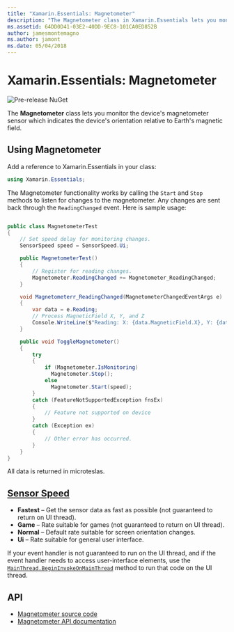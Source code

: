 ```yaml
---
title: "Xamarin.Essentials: Magnetometer"
description: "The Magnetometer class in Xamarin.Essentials lets you monitor the device's magnetometer sensor, which indicates the device's orientation relative to Earth's magnetic field."
ms.assetid: 64DD0D41-03E2-40DD-9EC8-101CA0ED852B
author: jamesmontemagno
ms.author: jamont
ms.date: 05/04/2018
---
```


# Xamarin.Essentials: Magnetometer

![Pre-release NuGet](~/media/shared/pre-release.png)

The **Magnetometer** class lets you monitor the device's magnetometer sensor which indicates the device's orientation relative to Earth's magnetic field.

## Using Magnetometer

Add a reference to Xamarin.Essentials in your class:

```csharp
using Xamarin.Essentials;
```

The Magnetometer functionality works by calling the `Start` and `Stop` methods to listen for changes to the magnetometer. Any changes are sent back through the `ReadingChanged` event. Here is sample usage:

```csharp

public class MagnetometerTest
{
    // Set speed delay for monitoring changes.
    SensorSpeed speed = SensorSpeed.Ui;

    public MagnetometerTest()
    {
        // Register for reading changes.
        Magnetometer.ReadingChanged += Magnetometer_ReadingChanged;
    }

    void Magnetometerr_ReadingChanged(MagnetometerChangedEventArgs e)
    {
        var data = e.Reading;
        // Process MagneticField X, Y, and Z
        Console.WriteLine($"Reading: X: {data.MagneticField.X}, Y: {data.MagneticField.Y}, Z: {data.MagneticField.Z}");
    }

    public void ToggleMagnetometer()
    {
        try
        {
            if (Magnetometer.IsMonitoring)
              Magnetometer.Stop();
            else
              Magnetometer.Start(speed);
        }
        catch (FeatureNotSupportedException fnsEx)
        {
            // Feature not supported on device
        }
        catch (Exception ex)
        {
            // Other error has occurred.
        }
    }
}
```

All data is returned in microteslas.

## [Sensor Speed](xref:Xamarin.Essentials.SensorSpeed)

- **Fastest** – Get the sensor data as fast as possible (not guaranteed to return on UI thread).
- **Game** – Rate suitable for games (not guaranteed to return on UI thread).
- **Normal** – Default rate suitable for screen orientation changes.
- **Ui** – Rate suitable for general user interface.

If your event handler is not guaranteed to run on the UI thread, and if the event handler needs to access user-interface elements, use the [`MainThread.BeginInvokeOnMainThread`](main-thread.md) method to run that code on the UI thread.

## API

- [Magnetometer source code](https://github.com/xamarin/Essentials/tree/master/Xamarin.Essentials/Magnetometer)
- [Magnetometer API documentation](xref:Xamarin.Essentials.Magnetometer)
